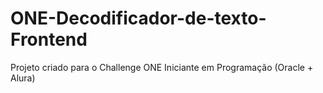 # ONE-Decodificador-de-texto-Frontend
Projeto criado para o Challenge ONE Iniciante em Programação (Oracle + Alura)
